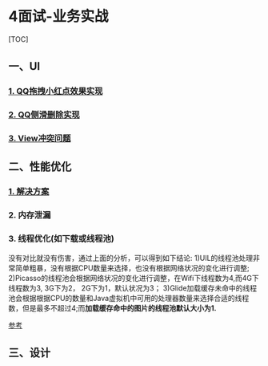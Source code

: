 # 4面试-业务实战

[TOC]

## 一、UI

### [1. QQ拖拽小红点效果实现](../08业务实战/1QQ拖拽小红点效果实现.md)

### [2. QQ侧滑删除实现](../08业务实战/2QQ侧滑删除实现.md)

### [3. View冲突问题](../08业务实战/3View冲突问题.md)



## 二、性能优化

### [1. 解决方案](../08业务实战/51性能优化.md)

### 2. 内存泄漏

### 3. 线程优化(如下载或线程池)

没有对比就没有伤害，通过上面的分析，可以得到如下结论:
1)UIL的线程池处理非常简单粗暴，没有根据CPU数量来选择，也没有根据网络状况的变化进行调整;
2)Picasso的线程池会根据网络状况的变化进行调整，在Wifi下线程数为4,而4G下线程数为3, 3G下为2， 2G下为1，默认状况为3；
3)Glide加载缓存未命中的线程池会根据根据CPU的数量和Java虚拟机中可用的处理器数量来选择合适的线程数，但是最多不超过4;而</b><b>加载缓存命中的图片的线程池默认大小为1.</b></p>

[参考](https://juejin.cn/post/6935680090990723108?utm_campaign=sembaidu&utm_medium=sem_baidu_jj_pc_dc01&utm_source=bdpcjj00120)



## 三、设计

